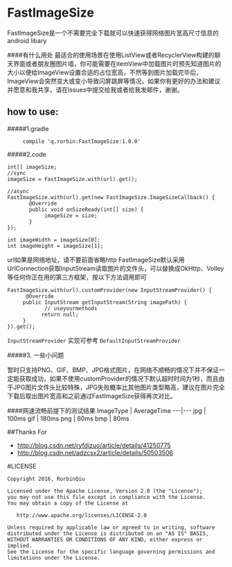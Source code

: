 # FastImageSize
FastImageSize是一个不需要完全下载就可以快速获得网络图片宽高尺寸信息的android libary

####有什么用处
最适合的使用场景在使用ListView或者RecyclerView构建的聊天界面或者朋友圈图片墙，你可能需要在itemView中加载图片时预先知道图片的大小以便给ImageView设置合适的占位宽高，不然等到图片加载完毕后，ImageView会突然变大或变小导致闪屏跳屏等情况，如果你有更好的办法和建议并愿意和我共享，请在Issues中提交给我或者给我发邮件，谢谢。

## how to use:
#####1.gradle
```
     compile 'q.rorbin:FastImageSize:1.0.0'
```
#####2.code
```
int[] imageSize;
//sync
imageSize = FastImageSize.with(url).get();

//async
FastImageSize.with(url).get(new FastImageSize.ImageSizeCallback() {   
       @Override   
       public void onSizeReady(int[] size) { 
            imageSize = size;
       }
});

int imageWidth = imageSize[0];
int imageHeight = imageSize[1];
```
url如果是网络地址，请不要前面省略http
FastImageSize默认采用UrlConnection获取InputStream读取图片的文件头，可以替换成OkHttp、Volley等任何你正在用的第三方框架，按以下方法调用即可

```
FastImageSize.with(url).customProvider(new InputStreamProvider() {    
      @Override   
     public InputStream getInputStream(String imagePath) { 
            // useyourmethods  
           return null;    
     }
}).get();
```
`InputStreamProvider` 实现可参考 `DefaultInputStreamProvider`

#####3. 一些小问题

暂时只支持PNG、GIF、BMP、JPG格式图片，在网络不顺畅的情况下并不保证一定能获取成功，如果不使用customProvider的情况下默认超时时间为1秒，而且由于JPG图片文件头比较特殊，JPG失败概率比其他图片类型略高，建议在图片完全下载后取出图片宽高和之前通过FastImageSize获得再次对比。


####网速流畅前提下的测试结果
ImageType | AverageTime 
---|---
jpg | 100ms 
gif | 180ms
png | 60ms
bmp | 80ms

##Thanks For

* http://blog.csdn.net/ryfdizuo/article/details/41250775
* http://blog.csdn.net/adzcsx2/article/details/50503506

#LICENSE
```
Copyright 2016, RorbinQiu

Licensed under the Apache License, Version 2.0 (the "License");
you may not use this file except in compliance with the License.
You may obtain a copy of the License at

   http://www.apache.org/licenses/LICENSE-2.0

Unless required by applicable law or agreed to in writing, software
distributed under the License is distributed on an "AS IS" BASIS,
WITHOUT WARRANTIES OR CONDITIONS OF ANY KIND, either express or implied.
See the License for the specific language governing permissions and
limitations under the License.
```
